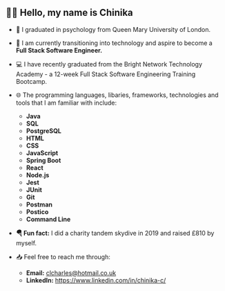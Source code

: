 ## 👋🏽 Hello, my name is Chinika


- 🧠 I graduated in psychology from Queen Mary University of London.
- 🥞 I am currently transitioning into technology and aspire to become a <b>Full Stack Software Engineer.</b> 
- 💻 I have recently graduated from the Bright Network Technology Academy - a 12-week Full Stack Software Engineering Training Bootcamp. 
- 🌐 The programming languages, libaries, frameworks, technologies and tools that I am familiar with include: 
  - <b> Java
  - SQL
  - PostgreSQL
  - HTML
  - CSS
  - JavaScript
  - Spring Boot
  - React
  - Node.js
  - Jest
  - JUnit 
  - Git
  - Postman
  - Postico
  - Command Line </b>

- <b>🪂 Fun fact:</b> I did a charity tandem skydive in 2019 and raised £810 by myself.
- 📥 Feel free to reach me through:
  - <b>Email:</b>  clcharles@hotmail.co.uk 
  - <b>LinkedIn:</b>  https://www.linkedin.com/in/chinika-c/

